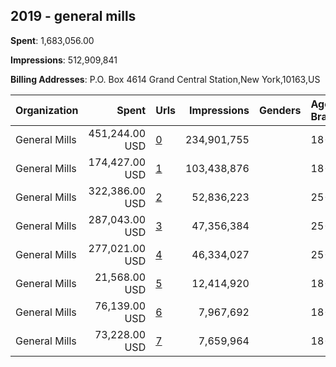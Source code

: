 ## 2019 - general mills 
**Spent**: 1,683,056.00

**Impressions**: 512,909,841

**Billing Addresses**: P.O. Box 4614 Grand Central Station,New York,10163,US

|Organization|Spent|Urls|Impressions|Genders|Age Brackets|Country Codes|
|:---|---:|:---|---:|:---|:---|:---|
|General Mills|451,244.00 USD|[0](https://www.snap.com/political-ads/asset/3f0e1f59038c8456de3f9a10f1cab317cf1ef3b02db6d7ccfdd9475e2f2f6ff3?mediaType=mp4)|234,901,755||18-|united states|
|General Mills|174,427.00 USD|[1](https://www.snap.com/political-ads/asset/c5101b8367d69a959b60306e8abc41ccd1fddc7c5b1ae848878de2d5a193a0fd?mediaType=mp4)|103,438,876||18-|united states|
|General Mills|322,386.00 USD|[2](https://www.snap.com/political-ads/asset/f2153028d0af1f0f9df51388faeacc965329a245b180837a62f4f3583ea39642?mediaType=mp4)|52,836,223||25-|united states|
|General Mills|287,043.00 USD|[3](https://www.snap.com/political-ads/asset/d970d04f85a783fea6ea3cef7ddef97255d5afe9c34361dfb36029f4daf2801b?mediaType=mp4)|47,356,384||25-|united states|
|General Mills|277,021.00 USD|[4](https://www.snap.com/political-ads/asset/443dd272e242af3f259d24b780d0bb801b888771e6ff8c37c720697d7548cf8c?mediaType=mp4)|46,334,027||25-|united states|
|General Mills|21,568.00 USD|[5](https://www.snap.com/political-ads/asset/ca83bb800af3c40a85b80cae9d121b8cb1425b1c2211b62ace038805e1ac7521?mediaType=mp4)|12,414,920||18-|united states|
|General Mills|76,139.00 USD|[6](https://www.snap.com/political-ads/asset/041eeb7dde00f8d7aae790e930e1e35d2ac327747bc30ff0787e58bfec0d273c?mediaType=mp4)|7,967,692||18-|united states|
|General Mills|73,228.00 USD|[7](https://www.snap.com/political-ads/asset/809180356404f9d72cfc98848d36a2cf0a332d01ed9a65c02ddc71947d242de8?mediaType=mp4)|7,659,964||18-|united states|
